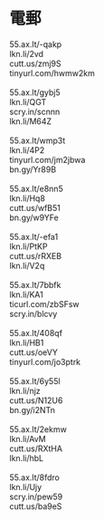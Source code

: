 # 電郵

55.ax.lt/-qakp<br>
lkn.li/2vd<br>
cutt.us/zmj9S<br>
tinyurl.com/hwmw2km<br><br>
55.ax.lt/gybj5<br>
lkn.li/QGT<br>
scry.in/scnnn<br>
lkn.li/M64Z<br><br>
55.ax.lt/wmp3t<br>
lkn.li/4P2<br>
tinyurl.com/jm2jbwa<br>
bn.gy/Yr89B<br><br>
55.ax.lt/e8nn5<br>
lkn.li/Hq8<br>
cutt.us/wfB51<br>
bn.gy/w9YFe<br><br>
55.ax.lt/-efa1<br>
lkn.li/PtKP<br>
cutt.us/rRXEB<br>
lkn.li/V2q<br><br>
55.ax.lt/7bbfk<br>
lkn.li/KA1<br>
ticurl.com/zbSFsw<br>
scry.in/blcvy<br><br>
55.ax.lt/408qf<br>
lkn.li/HB1<br>
cutt.us/oeVY<br>
tinyurl.com/jo3ptrk<br><br>
55.ax.lt/6y55l<br>
lkn.li/njz<br>
cutt.us/N12U6<br>
bn.gy/i2NTn<br><br>
55.ax.lt/2ekmw<br>
lkn.li/AvM<br>
cutt.us/RXtHA<br>
lkn.li/hbL<br><br>
55.ax.lt/8fdro<br>
lkn.li/Ujy<br>
scry.in/pew59<br>
cutt.us/ba9eS<br><br>
